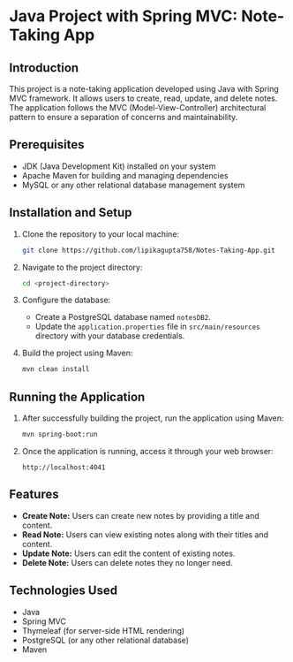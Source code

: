 

# Java Project with Spring MVC: Note-Taking App

## Introduction
This project is a note-taking application developed using Java with Spring MVC framework. It allows users to create, read, update, and delete notes. The application follows the MVC (Model-View-Controller) architectural pattern to ensure a separation of concerns and maintainability.

## Prerequisites
- JDK (Java Development Kit) installed on your system
- Apache Maven for building and managing dependencies
- MySQL or any other relational database management system

## Installation and Setup
1. Clone the repository to your local machine:
    ```bash
    git clone https://github.com/lipikagupta758/Notes-Taking-App.git
    ```
2. Navigate to the project directory:
    ```bash
    cd <project-directory>
    ```
3. Configure the database:
    - Create a PostgreSQL database named `notesDB2`.
    - Update the `application.properties` file in `src/main/resources` directory with your database credentials.

4. Build the project using Maven:
    ```bash
    mvn clean install
    ```

## Running the Application
1. After successfully building the project, run the application using Maven:
    ```bash
    mvn spring-boot:run
    ```
2. Once the application is running, access it through your web browser:
    ```
    http://localhost:4041
    ```

## Features
- **Create Note:** Users can create new notes by providing a title and content.
- **Read Note:** Users can view existing notes along with their titles and content.
- **Update Note:** Users can edit the content of existing notes.
- **Delete Note:** Users can delete notes they no longer need.

## Technologies Used
- Java
- Spring MVC
- Thymeleaf (for server-side HTML rendering)
- PostgreSQL (or any other relational database)
- Maven
